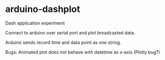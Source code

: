 # arduino-dashplot
Dash application experiment

Connect to arduino over serial port and plot broadcasted data.

Arduino sends record time and data point as one string.

Bugs:
  Animated plot does not behave with datetime as x-axis (Plotly bug?)
